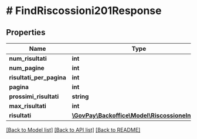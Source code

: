 # # FindRiscossioni201Response

## Properties

Name | Type | Description | Notes
------------ | ------------- | ------------- | -------------
**num_risultati** | **int** |  | [optional]
**num_pagine** | **int** |  | [optional]
**risultati_per_pagina** | **int** |  | [optional]
**pagina** | **int** |  | [optional]
**prossimi_risultati** | **string** |  | [optional]
**max_risultati** | **int** |  | [optional]
**risultati** | [**\GovPay\Backoffice\Model\RiscossioneIndex[]**](RiscossioneIndex.md) |  |

[[Back to Model list]](../../README.md#models) [[Back to API list]](../../README.md#endpoints) [[Back to README]](../../README.md)
